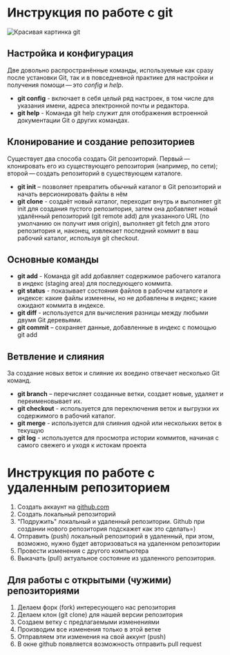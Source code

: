 # Инструкция по работе с git

![Красивая картинка git](git.jpg)

## Настройка и конфигурация

Две довольно распространённые команды, используемые как сразу после установки Git, так и в повседневной практике для настройки и получения помощи — это *config* и *help*.
* **git config** - включает в себя целый ряд настроек, в том числе для указания имени, адреса электронной почты и редактора.
* **git help** - Команда git help служит для отображения встроенной документации Git о других командах.

## Клонирование и создание репозиториев

Существует два способа создать Git репозиторий. Первый — клонировать его из существующего репозитория (например, по сети); второй — создать репозиторий в существующем каталоге.
* **git init** – позволяет превратить обычный каталог в Git репозиторий и начать версионировать файлы в нём
* **git clone** - создаёт новый каталог, переходит внутрь и выполняет git init для создания пустого репозитория, затем она добавляет новый удалённый репозиторий (git remote add) для указанного URL (по умолчанию он получит имя origin), выполняет git fetch для этого репозитория и, наконец, извлекает последний коммит в ваш рабочий каталог, используя git checkout.

## Основные команды

* **git add** - Команда git add добавляет содержимое рабочего каталога в индекс (staging area) для последующего коммита.
* **git status** - показывает состояния файлов в рабочем каталоге и индексе: какие файлы изменены, но не добавлены в индекс; какие ожидают коммита в индексе.
* **git diff** - используется для вычисления разницы между любыми двумя Git деревьями.
* **git commit** – сохраняет данные, добавленные в индекс с помощью git add

## Ветвление и слияния

За создание новых веток и слияние их воедино отвечает несколько Git команд.
* **git branch** – перечисляет созданные ветки, создает новые, удаляет и переименовывает их.
* **git checkout** - используется для переключения веток и выгрузки их содержимого в рабочий каталог.
* **git merge** - используется для слияния одной или нескольких веток в текущую
* **git log** - используется для просмотра истории коммитов, начиная с самого свежего и уходя к истокам проекта

# Инструкция по работе с удаленным репозиторием

1. Создать аккаунт на [github.com](github.com)
2. Создать локальный репозиторий
3. "Подружить" локальный и удаленный репозитории. Github при создании нового репозитория подскажет как это сделать=)
4. Отправить (push) локальный репозиторий в удаленный, при этом, возможно, нужно будет авторизоваться на удаленном репозитории
5. Провести изменения с другого компьютера
6. Выкачать (pull) актуальное состояние из удаленного репозитория.

## Для работы с открытыми (чужими) репозиториями

1.	Делаем форк (fork) интересующего нас репозитория
2.	Делаем клон (git clone) для нашей версии репозитория
3.	Создаем ветку с предлагаемыми изменениями
4.	Производим все изменения только в этой ветке
5.	Отправляем эти изменения на свой аккунт (push)
6.	В окне github появляется возможность отправить pull request
